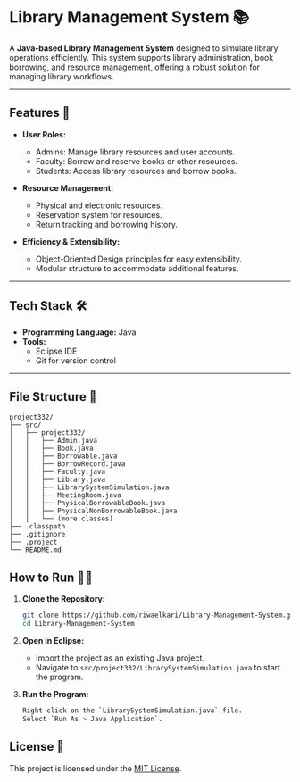 # Library Management System 📚

A **Java-based Library Management System** designed to simulate library operations efficiently. This system supports library administration, book borrowing, and resource management, offering a robust solution for managing library workflows.

---

## Features 🚀

- **User Roles:**
  - Admins: Manage library resources and user accounts.
  - Faculty: Borrow and reserve books or other resources.
  - Students: Access library resources and borrow books.

- **Resource Management:**
  - Physical and electronic resources.
  - Reservation system for resources.
  - Return tracking and borrowing history.

- **Efficiency & Extensibility:**
  - Object-Oriented Design principles for easy extensibility.
  - Modular structure to accommodate additional features.

---

## Tech Stack 🛠️

- **Programming Language:** Java
- **Tools:**
  - Eclipse IDE
  - Git for version control

---

## File Structure 📂

```plaintext
project332/
├── src/
│   ├── project332/
│   │   ├── Admin.java
│   │   ├── Book.java
│   │   ├── Borrowable.java
│   │   ├── BorrowRecord.java
│   │   ├── Faculty.java
│   │   ├── Library.java
│   │   ├── LibrarySystemSimulation.java
│   │   ├── MeetingRoom.java
│   │   ├── PhysicalBorrowableBook.java
│   │   ├── PhysicalNonBorrowableBook.java
│   │   └── (more classes)
├── .classpath
├── .gitignore
├── .project
└── README.md
```


## How to Run 🏃‍♀️

1. **Clone the Repository:**
   ```bash
   git clone https://github.com/riwaelkari/Library-Management-System.git
   cd Library-Management-System
   ```

2. **Open in Eclipse:**
   - Import the project as an existing Java project.
   - Navigate to `src/project332/LibrarySystemSimulation.java` to start the program.

3. **Run the Program:**
   ```bash
   Right-click on the `LibrarySystemSimulation.java` file.
   Select `Run As > Java Application`.
   ```

## License 📜
This project is licensed under the [MIT License](LICENSE).

